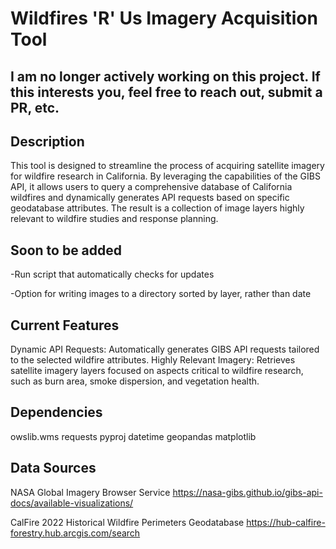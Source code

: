# Wildfires 'R' Us Imagery Acquisition Tool

## I am no longer actively working on this project. If this interests you, feel free to reach out, submit a PR, etc.

## Description 
This tool is designed to streamline the process of acquiring satellite imagery for wildfire research in California. By leveraging the capabilities of the GIBS API, it allows users to query a comprehensive database of California wildfires and dynamically generates API requests based on specific geodatabase attributes. The result is a collection of image layers highly relevant to wildfire studies and response planning.

## Soon to be added 
-Run script that automatically checks for updates 

-Option for writing images to a directory sorted by layer, rather than date

## Current Features
Dynamic API Requests: Automatically generates GIBS API requests tailored to the selected wildfire attributes.
Highly Relevant Imagery: Retrieves satellite imagery layers focused on aspects critical to wildfire research, such as burn area, smoke dispersion, and vegetation health.

## Dependencies 
owslib.wms
requests
pyproj
datetime
geopandas
matplotlib

## Data Sources
NASA Global Imagery Browser Service
https://nasa-gibs.github.io/gibs-api-docs/available-visualizations/

CalFire 2022 Historical Wildfire Perimeters Geodatabase
https://hub-calfire-forestry.hub.arcgis.com/search

